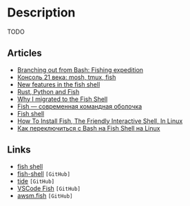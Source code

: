 # Description

TODO


## Articles

- [Branching out from Bash: Fishing expedition](https://brettterpstra.com/2019/10/11/branching-out-from-bash-fishing-expedition/)
- [Консоль 21 века: mosh, tmux, fish](https://habr.com/ru/post/267797/)
- [New features in the fish shell](https://lwn.net/Articles/832429/)
- [Rust, Python and Fish](https://benjamin.computer/posts/2020-12-12-rust-python.html)
- [Why I migrated to the Fish Shell](https://caarlos0.dev/posts/fish/)
- [Fish — современная командная оболочка](https://egorovegor.ru/fish-sovremennaya-komandnaya-obolochka/)
- [Fish shell](https://medium.com/the-glitcher/fish-shell-3ec1a6cc6128)
- [How To Install Fish, The Friendly Interactive Shell, In Linux](https://ostechnix.com/install-fish-friendly-interactive-shell-linux/)
- [Как переключиться с Bash на Fish Shell на Linux](https://www.technodor.info/2018/06/bash-fish-shell-linux.html)


## Links

- [fish shell](https://fishshell.com/)
- [fish-shell](https://github.com/fish-shell/fish-shell) `[GitHub]`
- [tide](https://github.com/IlanCosman/tide) `[GitHub]`
- [VSCode Fish](https://github.com/bmalehorn/vscode-fish) `[GitHub]`
- [awsm.fish](https://github.com/jorgebucaran/awsm.fish) `[GitHub]`
